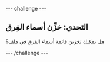 --- challenge ---

## التحدي: خزِّن أسماء الفِرق
هل يمكنك تخزين قائمة أسماء الفرق في ملف؟

--- /challenge ---
